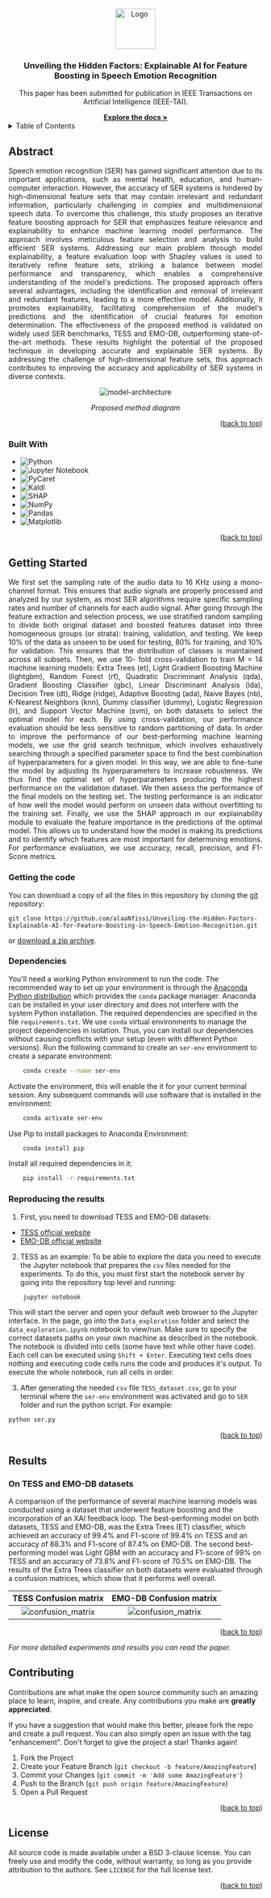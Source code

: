 <a name="readme-top"></a>

<!-- PROJECT LOGO -->
<br />

<div align="center">
 <a href="https://github.com/alaaNfissi/Unveiling-the-Hidden-Factors-Explainable-AI-for-Feature-Boosting-in-Speech-Emotion-Recognition">
   <img src="images/logo.png" alt="Logo" width="80" height="80">
 </a>

 <h3 align="center">Unveiling the Hidden Factors: Explainable AI for Feature Boosting in Speech Emotion Recognition</h3>

 <p align="center">
   This paper has been submitted for publication in IEEE Transactions on Artificial Intelligence (IEEE-TAI).
   <br />
  </p>
  <a href="https://github.com/alaaNfissi/Unveiling-the-Hidden-Factors-Explainable-AI-for-Feature-Boosting-in-Speech-Emotion-Recognition"><strong>Explore the docs »</strong></a>
</div>  

<!-- TABLE OF CONTENTS -->
<details>
  <summary>Table of Contents</summary>
  <ol>
    <li><a href="#abstract">Abstract</a></li>
    <li><a href="#built-with">Built With</a></li>
    <li>
      <a href="#getting-started">Getting Started</a>
      <ul>
        <li><a href="#getting-the-code">Getting the code</a></li>
        <li><a href="#dependencies">Dependencies</a></li>
        <li><a href="#reproducing-the-results">Reproducing the results</a></li>
      </ul>
    </li>
    <li>
      <a href="#results">Results</a>
      <ul>
        <li><a href="#on-tess-and-emodb-dataset">On TESS and EMO-DB datasets</a></li>
      </ul>
    </li>
    <li><a href="#contributing">Contributing</a></li>
    <li><a href="#license">License</a></li>
    <li><a href="#contact">Contact</a></li>
  </ol>
</details>

<!-- ABSTRACT -->
## Abstract

<p align="justify"> Speech emotion recognition (SER) has gained significant attention due to its important applications, such as mental health, education, and human-computer interaction. However, the accuracy of SER systems is hindered by high-dimensional feature sets that may contain irrelevant and redundant information, particularly challenging in complex and multidimensional speech data. To overcome this challenge, this study proposes an iterative feature boosting approach for SER that emphasizes feature relevance and explainability to enhance machine learning model performance. The approach involves meticulous feature selection and analysis to build efficient SER systems. Addressing our main problem through model explainability, a feature evaluation loop with Shapley values is used to iteratively refine feature sets, striking a balance between model performance and transparency, which enables a comprehensive understanding of the model's predictions. The proposed approach offers several advantages, including the identification and removal of irrelevant and redundant features, leading to a more effective model. Additionally, it promotes explainability, facilitating comprehension of the model's predictions and the identification of crucial features for emotion determination. The effectiveness of the proposed method is validated on widely used SER benchmarks, TESS and EMO-DB, outperforming state-of-the-art methods. These results highlight the potential of the proposed technique in developing accurate and explainable SER systems. By addressing the challenge of high-dimensional feature sets, this approach contributes to improving the accuracy and applicability of SER systems in diverse contexts. </p>
<div align="center">
  
![model-architecture][model-architecture]
  
*Proposed method diagram*
  
</div>

<!-- MARKDOWN LINKS & IMAGES -->
<!-- https://www.markdownguide.org/basic-syntax/#reference-style-links -->
[model-architecture]: images/XAI_new.png

<p align="right">(<a href="#readme-top">back to top</a>)</p>


### Built With
* ![Python](https://img.shields.io/badge/python-3670A0?style=for-the-badge&logo=python&logoColor=ffdd54)
* ![Jupyter Notebook](https://img.shields.io/badge/jupyter-%23FA0F00.svg?style=for-the-badge&logo=jupyter&logoColor=white)
* ![PyCaret](https://img.shields.io/badge/PyCaret-%23036CFF.svg?style=for-the-badge&logo=PyCaret&logoColor=white)
* ![Kaldi](https://img.shields.io/badge/Kaldi-%232465A0.svg?style=for-the-badge&logo=Kaldi&logoColor=white)
* ![SHAP](https://img.shields.io/badge/SHAP-%23006400.svg?style=for-the-badge&logo=SHAP&logoColor=white)
* ![NumPy](https://img.shields.io/badge/numpy-%23013243.svg?style=for-the-badge&logo=numpy&logoColor=white)
* ![Pandas](https://img.shields.io/badge/pandas-%23150458.svg?style=for-the-badge&logo=pandas&logoColor=white)
* ![Matplotlib](https://img.shields.io/badge/Matplotlib-%23ffffff.svg?style=for-the-badge&logo=Matplotlib&logoColor=black)

<p align="right">(<a href="#readme-top">back to top</a>)</p>

<!-- GETTING STARTED! -->
## Getting Started
<p align="justify">
We first set the sampling rate of the audio data to 16 KHz using a mono-channel format. This ensures that audio signals are properly processed and analyzed by our system, as most SER algorithms require specific sampling rates and number of channels for each audio signal. After going through the feature extraction and selection process, we use stratified random sampling to divide both original dataset and boosted features dataset into three homogeneous groups (or strata): training, validation, and testing. We keep 10% of the data as unseen to be used for testing, 80% for training, and 10% for validation. This ensures that the distribution of classes is maintained across all subsets. Then, we use 10- fold cross-validation to train M = 14 machine learning models: Extra Trees (et), Light Gradient Boosting Machine (lightgbm), Random Forest (rf), Quadratic Discriminant Analysis (qda), Gradient Boosting Classifier (gbc), Linear Discriminant Analysis (lda), Decision Tree (dt), Ridge (ridge), Adaptive Boosting (ada), Naive Bayes (nb), K-Nearest Neighbors (knn), Dummy classifier (dummy), Logistic Regression (lr), and Support Vector Machine (svm), on both datasets to select the optimal model for each. By using cross-validation, our performance evaluation should be less sensitive to random partitioning of data. In order to improve the performance of our best-performing machine learning models, we use the grid search technique, which involves exhaustively searching through a specified parameter space to find the best combination of hyperparameters for a given model.
In this way, we are able to fine-tune the model by adjusting its hyperparameters to increase robusteness. We thus find the optimal set of hyperparameters producing the highest performance on the validation dataset. We then assess the performance of the final models on the testing set. The testing performance is an indicator of how well the model would perform on unseen data without overfitting to the training set. Finally, we use the SHAP approach in our explainability module to evaluate the feature importance in the predictions of the optimal model. This allows us to understand how the model is making its predictions and to identify which features are most important for determining emotions. For performance evaluation, we use accuracy, recall, precision, and F1-Score metrics.
</p>

### Getting the code

You can download a copy of all the files in this repository by cloning the
[git](https://git-scm.com/) repository:

    git clone https://github.com/alaaNfissi/Unveiling-the-Hidden-Factors-Explainable-AI-for-Feature-Boosting-in-Speech-Emotion-Recognition.git

or [download a zip archive](https://github.com/alaaNfissi/Unveiling-the-Hidden-Factors-Explainable-AI-for-Feature-Boosting-in-Speech-Emotion-Recognition/archive/refs/heads/main.zip).

### Dependencies

<p align="center">

You'll need a working Python environment to run the code.
The recommended way to set up your environment is through the
[Anaconda Python distribution](https://www.anaconda.com/download/) which
provides the `conda` package manager.
Anaconda can be installed in your user directory and does not interfere with
the system Python installation.
The required dependencies are specified in the file `requirements.txt`.
We use `conda` virtual environments to manage the project dependencies in
isolation.
Thus, you can install our dependencies without causing conflicts with your
setup (even with different Python versions).
Run the following command to create an `ser-env` environment to create a separate environment:
```sh 
    conda create --name ser-env
```
Activate the environment, this will enable the it for your current terminal session. Any subsequent commands will use software that is installed in the environment:
```sh 
    conda activate ser-env
 ``` 
Use Pip to install packages to Anaconda Environment:
```sh 
    conda install pip
```
Install all required dependencies in it:
```sh
    pip install -r requirements.txt
```
  
</p>

### Reproducing the results

<p align="center">  
  
1. First, you need to download TESS and EMO-DB datasets:
  * [TESS official website](https://tspace.library.utoronto.ca/handle/1807/24487)
  * [EMO-DB official website](http://emodb.bilderbar.info/start.html)
  
2. TESS as an example: To be able to explore the data you need to execute the Jupyter notebook that prepares the `csv` files needed for the experiments.
To do this, you must first start the notebook server by going into the
repository top level and running:
```sh 
    jupyter notebook
```
This will start the server and open your default web browser to the Jupyter
interface. In the page, go into the `Data_exploration` folder and select the
`data_exploration.ipynb` notebook to view/run. Make sure to specify the correct datasets paths on your own machine as described in the notebook.
The notebook is divided into cells (some have text while other have code).
Each cell can be executed using `Shift + Enter`.
Executing text cells does nothing and executing code cells runs the code
and produces it's output.
To execute the whole notebook, run all cells in order.
 
3. After generating the needed `csv` file `TESS_dataset.csv`, go to your terminal where the `ser-env` environment was
  activated and go to `SER` folder and run the python script. For example:
```sh  
python ser.py
``` 

</p>

<p align="right">(<a href="#readme-top">back to top</a>)</p>

## Results
### On TESS and EMO-DB datasets
<p align="center"> 
  
A comparison of the performance of several machine learning models was conducted using a dataset that underwent feature boosting and the incorporation of an XAI feedback loop. The best-performing model on both datasets, TESS and EMO-DB, was the Extra Trees (ET) classifier, which achieved an accuracy of 99.4% and F1-score of 99.4% on TESS and an accuracy of 88.3% and F1-score of 87.4% on EMO-DB. The second best-performing model was Light GBM with an accuracy and F1-score of 99% on TESS and an accuracy of 73.8% and F1-score of 70.5% on EMO-DB. The results of the Extra Trees classifier on both datasets were evaluated through a confusion matrices, which show that it performs well overall.

</p>

TESS Confusion matrix            |  EMO-DB Confusion matrix 
:-------------------------------:|:-----------------------------:
![confusion_matrix](images/confusion_matrix_tess.png)   |  ![confusion_matrix](images/confusion_matrix_emodb.png)

 
<p align="right">(<a href="#readme-top">back to top</a>)</p>

<p align="center">
  
_For more detailed experiments and results you can read the paper._
  
</p>

<!-- CONTRIBUTING -->
## Contributing

Contributions are what make the open source community such an amazing place to learn, inspire, and create. Any contributions you make are **greatly appreciated**.

If you have a suggestion that would make this better, please fork the repo and create a pull request. You can also simply open an issue with the tag "enhancement".
Don't forget to give the project a star! Thanks again!

1. Fork the Project
2. Create your Feature Branch (`git checkout -b feature/AmazingFeature`)
3. Commit your Changes (`git commit -m 'Add some AmazingFeature'`)
4. Push to the Branch (`git push origin feature/AmazingFeature`)
5. Open a Pull Request

<p align="right">(<a href="#readme-top">back to top</a>)</p>



<!-- LICENSE -->
## License

All source code is made available under a BSD 3-clause license. You can freely
use and modify the code, without warranty, so long as you provide attribution
to the authors. See `LICENSE` for the full license text.

<p align="right">(<a href="#readme-top">back to top</a>)</p>
